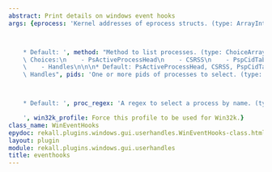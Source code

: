```yaml
---
abstract: Print details on windows event hooks
args: {eprocess: 'Kernel addresses of eprocess structs. (type: ArrayIntParser)



    * Default: ', method: "Method to list processes. (type: ChoiceArray)\n\n\n* Valid\
    \ Choices:\n    - PsActiveProcessHead\n    - CSRSS\n    - PspCidTable\n    - Sessions\n\
    \    - Handles\n\n\n* Default: PsActiveProcessHead, CSRSS, PspCidTable, Sessions,\
    \ Handles", pids: 'One or more pids of processes to select. (type: ArrayIntParser)



    * Default: ', proc_regex: 'A regex to select a process by name. (type: RegEx)

    ', win32k_profile: Force this profile to be used for Win32k.}
class_name: WinEventHooks
epydoc: rekall.plugins.windows.gui.userhandles.WinEventHooks-class.html
layout: plugin
module: rekall.plugins.windows.gui.userhandles
title: eventhooks
---
```

